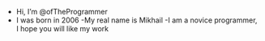 - Hi, I’m @ofTheProgrammer
- I was born in 2006
-My real name is Mikhail
-I am a novice programmer, I hope you will like my work
